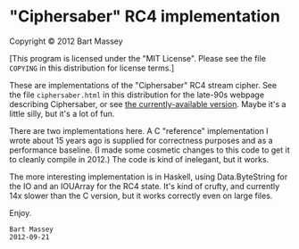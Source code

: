 # "Ciphersaber" RC4 implementation
Copyright © 2012 Bart Massey

[This program is licensed under the "MIT License". Please
see the file `COPYING` in this distribution for license
terms.]

These are implementations of the "Ciphersaber" RC4 stream
cipher. See the file `ciphersaber.html` in this distribution
for the late-90s webpage describing Ciphersaber, or see [the
currently-available version](http://ciphersaber.gurus.org).
Maybe it's a little silly, but it's a lot of fun.

There are two implementations here. A C "reference"
implementation I wrote about 15 years ago is supplied for
correctness purposes and as a performance baseline.  (I made
some cosmetic changes to this code to get it to cleanly
compile in 2012.) The code is kind of inelegant, but it
works.

The more interesting implementation is in Haskell, using
Data.ByteString for the IO and an IOUArray for the RC4
state. It's kind of crufty, and currently 14x slower than
the C version, but it works correctly even on large files.

Enjoy.

    Bart Massey
    2012-09-21
